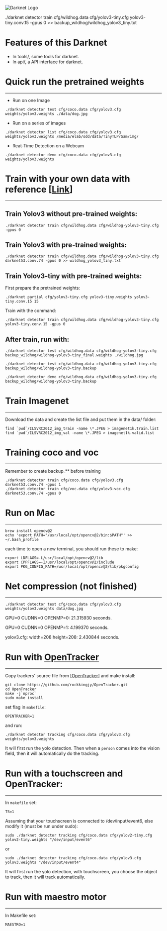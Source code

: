 ![Darknet Logo](http://pjreddie.com/media/files/darknet-black-small.png)

./darknet detector train cfg/wildhog.data cfg/yolov3-tiny.cfg yolov3-tiny.conv.15 -gpus 0 >> backup_wildhog/wildhog_yolov3_tiny.txt
# Features of this Darknet

* In tools/, some tools for darknet.
* In api/, a API interface for darknet.


# Quick run the pretrained weights
---------------------
* Run on one Image
```
./darknet detector test cfg/coco.data cfg/yolov3.cfg weights/yolov3.weights ./data/dog.jpg
```
* Run on a series of images
```
./darknet detector list cfg/coco.data cfg/yolov3.cfg weights/yolov3.weights /media/elab/sdd/data/TinyTLP/Sam/img/
```
* Reat-Time Detection on a Webcam
```
./darknet detector demo cfg/coco.data cfg/yolov3.cfg weights/yolov3.weights
```

# Train with your own data with reference [[Link](https://github.com/AlexeyAB/darknet)]
-------------------
## Train Yolov3 without pre-trained weights:
```
./darknet detector train cfg/wildhog.data cfg/wildhog-yolov3-tiny.cfg -gpus 0
```

## Train Yolov3 with pre-trained weights:
```
./darknet detector train cfg/wildhog.data cfg/wildhog-yolov3-tiny.cfg darknet53.conv.74 -gpus 0 >> wildhog_yolov3_tiny.txt
```

## Train Yolov3-tiny with pre-trained weights:
First prepare the pretrained weights:
```
./darknet partial cfg/yolov3-tiny.cfg yolov3-tiny.weights yolov3-tiny.conv.15 15
```
Train with the command:
```
./darknet detector train cfg/wildhog.data cfg/wildhog-yolov3-tiny.cfg  yolov3-tiny.conv.15 -gpus 0
```

## After train, run with:
```
./darknet detector test cfg/wildhog.data cfg/wildhog-yolov3-tiny.cfg backup_wildhog/wildhog-yolov3-tiny_final.weights ./wildhog.jpg

./darknet detector test cfg/wildhog.data cfg/wildhog-yolov3-tiny.cfg backup_wildhog/wildhog-yolov3-tiny.backup 

./darknet detector demo cfg/wildhog.data cfg/wildhog-yolov3-tiny.cfg backup_wildhog/wildhog-yolov3-tiny.backup 

```

# Train Imagenet
-----------------

Download the data and create the list file and put them in the data/ folder:
```
find `pwd`/ILSVRC2012_img_train -name \*.JPEG > imagenet1k.train.list
find `pwd`/ILSVRC2012_img_val -name \*.JPEG > imagenet1k.valid.list
```

# Training coco and voc
------------------
Remember to create backup_** before training
```
./darknet detector train cfg/coco.data cfg/yolov3.cfg darknet53.conv.74 -gpus 1
./darknet detector train cfg/voc.data cfg/yolov3-voc.cfg darknet53.conv.74 -gpus 0
```

# Run on Mac
------------------
```
brew install opencv@2
echo 'export PATH="/usr/local/opt/opencv@2/bin:$PATH"' >> ~/.bash_profile
```
each time to open a new terminal, you should run these to make:
```
export LDFLAGS=-L/usr/local/opt/opencv@2/lib
export CPPFLAGS=-I/usr/local/opt/opencv@2/include
export PKG_CONFIG_PATH=/usr/local/opt/opencv@2/lib/pkgconfig
```

# Net compression (not finished)
-----------------
```
./darknet detector test cfg/coco.data cfg/yolov3.cfg weights/yolov3.weights data/dog.jpg
```
GPU=0 CUDNN=0 OPENMP=0: 21.315930 seconds.

GPU=0 CUDNN=0 OPENMP=1: 4.199370 seconds.

yolov3.cfg: width=208 height=208: 2.430844 seconds.


# Run with [OpenTracker](https://github.com/rockkingjy/OpenTracker)
-----------------
Copy trackers' source file from [[OpenTracker](https://github.com/rockkingjy/OpenTracker)] and make install:
```
git clone https://github.com/rockkingjy/OpenTracker.git
cd OpenTracker
make -j`nproc`
sudo make install
```
set flag in `makefile`:
```
OPENTRACKER=1
```
and run:
```
./darknet detector tracking cfg/coco.data cfg/yolov3.cfg weights/yolov3.weights
```
It will first run the yolo detection. Then when a `person` comes into the vision field, then it will automatically do the tracking.

# Run with a touchscreen and OpenTracker:
---------------------
In `makefile` set:
```
TS=1
```
Assuming that your touchscreen is connected to /dev/input/event6, else modify it (must be run under sudo):
```
sudo ./darknet detector tracking cfg/coco.data cfg/yolov2-tiny.cfg yolov2-tiny.weights "/dev/input/event6"
```
or
```
sudo ./darknet detector tracking cfg/coco.data cfg/yolov3.cfg yolov3.weights "/dev/input/event4"
```
It will first run the yolo detection, with touchscreen, you choose the object to track, then it will track automatically.


# Run with maestro motor
--------------------
In Makefile set:
```
MAESTRO=1
```
